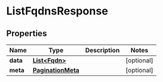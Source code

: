 

# ListFqdnsResponse

## Properties

Name | Type | Description | Notes
------------ | ------------- | ------------- | -------------
**data** | [**List&lt;Fqdn&gt;**](Fqdn.md) |  |  [optional]
**meta** | [**PaginationMeta**](PaginationMeta.md) |  |  [optional]




